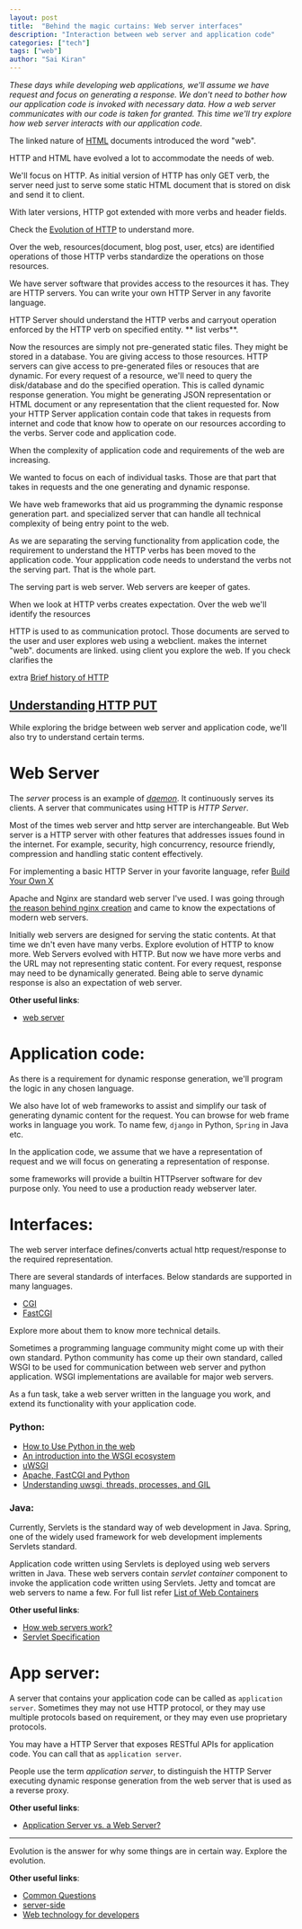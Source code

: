 ```yaml
---
layout: post
title:  "Behind the magic curtains: Web server interfaces"
description: "Interaction between web server and application code"
categories: ["tech"]
tags: ["web"]
author: "Sai Kiran"
---
```


*These days while developing web applications, 
we'll assume we have request and focus on generating a response.
We don't need to bother how our application code is invoked with necessary data.
How a web server communicates with our code is taken for granted.
This time we'll try explore how web server interacts with our application code.*

The linked nature of [HTML](https://developer.mozilla.org/en-US/docs/Web/HTML) documents 
introduced the word "web".

HTTP and HTML have evolved a lot to accommodate the needs of web.

We'll focus on HTTP. As initial version of HTTP has only GET verb, the server need just to serve 
some static HTML document that is stored on disk and send it to client.

With later versions, HTTP got extended with more verbs and header fields.

Check the [Evolution of HTTP](https://developer.mozilla.org/en-US/docs/Web/HTTP/Basics_of_HTTP/Evolution_of_HTTP)
to understand more.


Over the web, resources(document, blog post, user, etcs) are identified operations of those 
HTTP verbs standardize the operations on those resources.

We have server software that provides access to the resources it has. They are HTTP servers. You 
can write your own HTTP Server in any favorite language.

HTTP Server should understand the HTTP verbs and carryout operation enforced by the HTTP verb on 
specified entity. ** list verbs**.

Now the resources are simply not pre-generated static files. They might be stored in a database. 
You are giving access to those resources. HTTP servers can give access to pre-generated files or 
resouces that are dynamic. For every request of a resource, we'll need to query the disk/database
 and do the specified operation. This is called dynamic response generation. You might be 
 generating JSON representation or HTML document or any representation that the client requested 
 for. Now your HTTP Server application contain code that takes in requests from internet and code
  that know how to operate on our resources according to the verbs. Server code and application 
  code.
  
When the complexity of application code and requirements of the web are increasing.

We wanted to focus on each of individual tasks. Those are that part that takes in requests and 
the one generating and dynamic response.


We have web frameworks that aid us programming the dynamic response generation part. and 
specialized server that can handle all technical complexity of being entry point to the web.


As we are separating the serving functionality from application code, the requirement to 
understand the HTTP verbs has been moved to the application code. Your appplication code needs to
 understand the verbs not the serving part. That is the whole part.

The serving part is web server. Web servers are keeper of gates.
 

 

 



When we look at HTTP verbs creates expectation. Over the web we'll identify the resources 


 
 HTTP is used to as communication protocl.
Those documents are served to the user and user explores web using 
a webclient.
makes the internet 
"web". 
documents are linked. using client you explore the web.
If you check 
clarifies the 

extra [Brief history of HTTP](https://hpbn.co/brief-history-of-http/)


[Understanding HTTP PUT](https://www.w3.org/blog/2008/10/understanding-http-put/)
-----

While exploring the bridge between web server and application code, we'll also try to understand 
certain terms.

# Web Server

The *server* process is an example of *[daemon](http://www.linfo.org/daemon.html)*. It continuously serves its clients.
A server that communicates using HTTP is *HTTP Server*.

Most of the times web server and http server are interchangeable. 
But Web server is a HTTP server with other features that addresses issues 
found in the internet. For example, security, high concurrency, resource friendly, compression 
and handling static content effectively.

For implementing a basic HTTP Server in your favorite language, refer [Build Your Own X](https://github.com/danistefanovic/build-your-own-x#build-your-own-web-server)

Apache and Nginx are standard web server I've used. 
I was going through [the reason behind nginx creation](https://www.aosabook.org/en/nginx.html) 
and came to know the expectations of modern web servers.

Initially web servers are designed for serving the static contents. At that time we dn't 
even have many verbs. Explore evolution of HTTP to know more.
Web Servers evolved with HTTP. But now we have more verbs and 
the URL may not representing static content. For every request, 
response may need to be dynamically generated. Being able to serve dynamic response is also 
an expectation of web server.

**Other useful links**:
- [web server][webserver]

# Application code:
As there is a requirement for dynamic response generation, 
we'll program the logic in any chosen language.

We also have lot of web frameworks to assist and simplify our task of generating dynamic content 
for the request.
You can browse for web frame works in language you work. 
To name few, `django` in Python, `Spring` in Java etc.
 
In the application code, we assume that we have a representation of request and we will focus 
on generating a representation of response.

some frameworks will provide a builtin HTTPserver software for dev purpose only. You need to 
use  a  production ready webserver later.

# Interfaces:
The web server interface defines/converts actual 
http request/response to the required representation. 

There are several standards of interfaces. 
Below standards are supported in many languages. 
- [CGI](https://tools.ietf.org/html/rfc3875)
- [FastCGI](http://www.mit.edu/~yandros/doc/specs/fcgi-spec.html)

Explore more about them to know more technical details.

Sometimes a programming language community might come up with their own standard.
Python community has come up their own standard, called WSGI to be used for communication between 
web server and python application. WSGI implementations are available for major web servers.

As a fun task, take a web server written in the language you work, and extend its functionality 
with your application code.

### Python:
- [How to Use Python in the web](https://docs.python.org/2/howto/webservers.html)
- [An introduction into the WSGI ecosystem](https://www.ultravioletsoftware.com/single-post/2017/03/23/An-introduction-into-the-WSGI-ecosystem)
- [uWSGI](https://uwsgi-docs.readthedocs.io/en/latest/index.html)
- [Apache, FastCGI and Python](https://www.electricmonk.nl/docs/apache_fastcgi_python/apache_fastcgi_python.html)
- [Understanding uwsgi, threads, processes, and GIL](https://www.reddit.com/r/Python/comments/4s40ge/understanding_uwsgi_threads_processes_and_gil/)

### Java:
Currently, Servlets is the standard way of web development in Java. 
Spring, one of the widely used framework for web development implements Servlets standard.

Application code written using Servlets is deployed using web servers written in Java.
These web servers contain *servlet container* component to invoke the application code written 
using Servlets. Jetty and tomcat are web servers to name a few. For full list refer 
[List of Web Containers](https://en.wikipedia.org/wiki/Web_container) 

**Other useful links**:
- [How web servers work?](https://howtodoinjava.com/tomcat/a-birds-eye-view-on-how-web-servers-work/)
- [Servlet Specification](https://javaee.github.io/servlet-spec/downloads/servlet-4.0/servlet-4_0_FINAL.pdf)

# App server:
A server that contains your application code can be called as `application server`. Sometimes 
they may not use HTTP protocol, or they may use multiple protocols based on requirement, or they 
may even use proprietary protocols.
 
You may have a HTTP Server that exposes RESTful APIs for application code. You can call that as 
`application server`.

People use the term *application server*, to distinguish the HTTP Server executing dynamic 
response generation from the web server that is used as a reverse proxy. 

**Other useful links**:
- [Application Server vs. a Web Server?][difference]

-----

Evolution is the answer for why some things are in certain way. Explore the evolution.

**Other useful links**:
- [Common Questions](https://developer.mozilla.org/en-US/docs/Learn/Common_questions)
- [server-side](https://developer.mozilla.org/en-US/docs/Learn/Server-side)
- [Web technology for developers](https://developer.mozilla.org/en-US/docs/Web)

[webserver]: https://developer.mozilla.org/en-US/docs/Learn/Common_questions/What_is_a_web_server
[nginx]: https://www.nginx.com/resources/glossary/nginx/
[difference]: https://www.nginx.com/resources/glossary/application-server-vs-web-server/


[comment]: <> (Windows: Internet Server Application Programming Interface)  
